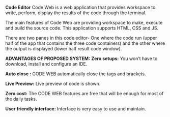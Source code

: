 
**Code Editor**
Code Web is a web application that provides workspace to write, perform, display the results of the code through the terminal.

The main features of Code Web are providing workspace to make, execute and build the source code. This application supports HTML, CSS and JS.

There are two panes in this code editor- One where the code run (upper half of the app that contains the three code containers) and the other where the output is displayed (lower half result code window).


**ADVANTAGES OF PROPOSED SYSTEM:**
**Zero setups:** You won’t have to download, install and configure an IDE.

**Auto close :** CODE WEB automatically close the tags and brackets.

**Live Preview:** Live preview of code is shown.

**Zero cost:** The CODE WEB features are free that will be enough for most of the daily tasks.

**User friendly interface:** Interface is very easy to use and maintain.
